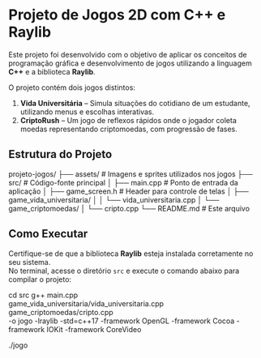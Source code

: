 # Projeto de Jogos 2D com C++ e Raylib

Este projeto foi desenvolvido com o objetivo de aplicar os conceitos de programação gráfica e desenvolvimento de jogos utilizando a linguagem **C++** e a biblioteca **Raylib**. 

O projeto contém dois jogos distintos:

1. **Vida Universitária** – Simula situações do cotidiano de um estudante, utilizando menus e escolhas interativas.
2. **CriptoRush** – Um jogo de reflexos rápidos onde o jogador coleta moedas representando criptomoedas, com progressão de fases.

## Estrutura do Projeto
projeto-jogos/
├── assets/ # Imagens e sprites utilizados nos jogos
├── src/ # Código-fonte principal
│ ├── main.cpp # Ponto de entrada da aplicação
│ ├── game_screen.h # Header para controle de telas
│ ├── game_vida_universitaria/
│ │ └── vida_universitaria.cpp
│ └── game_criptomoedas/
│ └── cripto.cpp
└── README.md # Este arquivo


## Como Executar

Certifique-se de que a biblioteca **Raylib** esteja instalada corretamente no seu sistema.  
No terminal, acesse o diretório `src` e execute o comando abaixo para compilar o projeto:

cd src
g++ main.cpp \
game_vida_universitaria/vida_universitaria.cpp \
game_criptomoedas/cripto.cpp \
-o jogo -lraylib -std=c++17 -framework OpenGL -framework Cocoa -framework IOKit -framework CoreVideo

./jogo
